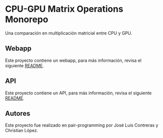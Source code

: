 # CPU-GPU Matrix Operations Monorepo

Una comparación en multiplicación matricial entre CPU y GPU.

## Webapp

Este proyecto contiene un webapp, para más información, revisa el siguiente [README](https://github.com/moonstar-x-edu/cpu-gpu-matrix-ops-mono/tree/master/webapp).

## API

Este proyecto contiene un API, para más información, revisa el siguiente [README](https://github.com/moonstar-x-edu/cpu-gpu-matrix-ops-mono/tree/master/backend).

## Autores

Este proyecto fue realizado en pair-programming por José Luis Contreras y Christian López.
